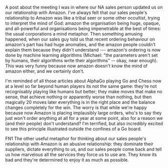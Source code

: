 A post about the meeting I was in where our NA sales person updated us on our relationship with Amazon. I've always felt that our sales people's relationship to Amazon was like a tribal seer or some other occultist, trying to interpret the mind of God: amazon the organisation being huge, opaque, and all-powerful and organisations being impenetrable at the best of times: the usual corporations a mind metaphor. Then something amusing happened, when our sales guy told us that recent ordering behaviour on amazon's part has had huge anomalies, and the amazon people couldn't explain them because they didn't understand --- amazon's ordering is now done by machine learning algorithms (Michael: "the parameters aren't set by humans, their algorithms write their algorithms" -- okay, near enough). This was very funny because now amazon doesn't know the mind of amazon either, and we certainly don't.

I'm reminded of all those articles about AlphaGo playing Go and Chess now at a level so far beyond human players its not the same game: they're not recognisably  playing like humans but better; they make moves that make no sense, that achieve nothing or apparently worse than nothing, but then magically 20 moves later everything is in the right place and the balance changes completely for the win. The worry is that while we're happy because now Amazon is placing implausibly large orders, who's to say they just won't order anything at all for a year at some point, also for a reason we (and their people) don't understand? I'm terrified, but also incredibly excited to see this principle illustrated outside the confines of a Go board.

FN1 The other useful metaphor for thinking about our sales people's relationship with Amazon is an abusive relationship: they dominate their suppliers, dictate everything to us, and our sales people come back and tell us how marvelous all the services they force us to use are. They know its bad and they're determined to enjoy it as much as possible.
